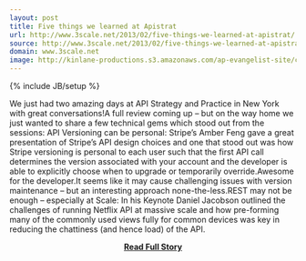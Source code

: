 ```yaml
---
layout: post
title: Five things we learned at Apistrat
url: http://www.3scale.net/2013/02/five-things-we-learned-at-apistrat/
source: http://www.3scale.net/2013/02/five-things-we-learned-at-apistrat/
domain: www.3scale.net
image: http://kinlane-productions.s3.amazonaws.com/ap-evangelist-site/curated/screenshots/9352_api500_com.png
---
```

{% include JB/setup %}<p>We just had two amazing days at API Strategy and Practice in New York with great conversations!A full review coming up – but on the way home we just wanted to share a few technical gems which stood out from the sessions:
  API Versioning can be personal: Stripe’s Amber Feng gave a great presentation of Stripe’s API design choices and one that stood out was how Stripe versioning is personal to each user such that the first API call determines the version associated with your account and the developer is able to explicitly choose when to upgrade or temporarily override.Awesome for the developer.It seems like it may cause challenging issues with version maintenance – but an interesting approach none-the-less.REST may not be enough – especially at Scale: In his Keynote Daniel Jacobson outlined the challenges of running Netflix API at massive scale and how pre-forming many of the commonly used views fully for common devices was key in reducing the chattiness (and hence load) of the API.</p>
<center><p><a href="http://www.3scale.net/2013/02/five-things-we-learned-at-apistrat/" style='padding:25px; font-sze:18px; font-weight: bold;'>Read Full Story</a></p></center>
